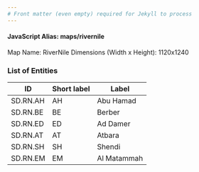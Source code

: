 ```yaml
---
# Front matter (even empty) required for Jekyll to process
---
```


#### JavaScript Alias: maps/rivernile

Map Name: RiverNile
Dimensions (Width x Height): 1120x1240

### List of Entities

| ID      | Short label | Label                   |
| ------- | ----------- | ----------------------- |
|SD.RN.AH|AH|Abu Hamad|
|SD.RN.BE|BE|Berber|
|SD.RN.ED|ED|Ad Damer|
|SD.RN.AT|AT|Atbara|
|SD.RN.SH|SH|Shendi|
|SD.RN.EM|EM|Al Matammah|
